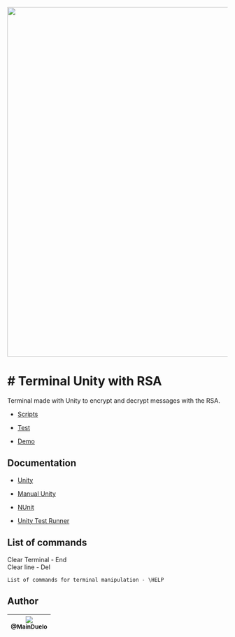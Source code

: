 
<p align="center">
    <img src="https://github.com/MainDuelo/Terminal-Unity-with-RSA/blob/master/Terminal-Unity-with-RSA.gif?raw=true" width="800">
  </a>
</p>


# # Terminal Unity with RSA
Terminal made with Unity to encrypt and decrypt messages with the RSA.

- [Scripts](https://github.com/MainDuelo/Terminal-Unity-with-RSA/tree/master/Assets/Scripts)

- [Test](https://github.com/MainDuelo/Terminal-Unity-with-RSA/tree/master/Assets/Tests/TestseEditMode)

- [Demo](https://main-duelo.itch.io/terminal-unity-with-rsa)

## Documentation
- [Unity](https://unity3d.com/)

- [Manual Unity](https://docs.unity3d.com/Manual/index.html)

- [NUnit](https://nunit.org/documentation/)

- [Unity Test Runner](https://docs.unity3d.com/Manual/testing-editortestsrunner.html)

## List of commands

Clear Terminal - End            
Clear line - Del            

``List of commands for terminal manipulation - \HELP``
                                                                              

## Author

| [<img src="https://avatars.githubusercontent.com/MainDuelo?v=3&s=115"><br><sub>@MainDuelo</sub>](https://github.com/MainDuelo) |
| :---: |
